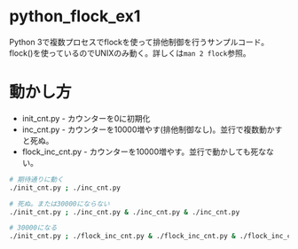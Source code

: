 # python_flock_ex1

Python 3で複数プロセスでflockを使って排他制御を行うサンプルコード。
flock()を使っているのでUNIXのみ動く。詳しくは`man 2 flock`参照。


# 動かし方

- init_cnt.py - カウンターを0に初期化
- inc_cnt.py - カウンターを10000増やす(排他制御なし)。並行で複数動かすと死ぬ。
- flock_inc_cnt.py - カウンターを10000増やす。並行で動かしても死なない。

```sh
# 期待通りに動く
./init_cnt.py ; ./inc_cnt.py

# 死ぬ。または30000にならない
./init_cnt.py ; ./inc_cnt.py & ./inc_cnt.py & ./inc_cnt.py

# 30000になる
./init_cnt.py ; ./flock_inc_cnt.py & ./flock_inc_cnt.py & ./flock_inc_cnt.py
```
